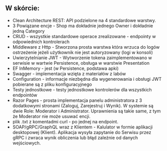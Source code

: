 ## W skórcie:
- Clean Architecture REST: API podzielone na 4 standardowe warstwy.
- 3 Powiązane encje - Shop ma dokładnie jednego Owner i dokładnie jedną Category
- CRUD - wszystkie standardowe operace zrealizowane - endpointy w odpowiednich kontrolerach
- Middleware z Http - Stworzona prosta warstwa która wrzuca do logów ostrzeżenie jeżeli użytkownik nie jest autoryzowany (logi w konsoli)
- Uwierzytelnianie JWT - Wytworzenie tokena zaimplementowano w serwisie w wartwie Persistence, obsługa w warstwie Presentation
- EF InMemory - jest (w Persistence, podstawa apki)
- Swagger - implementacja wzięta z materiałów z labów
- Configuration - informacje niezbędna dla wygenerowania i obsługi JWT pobierane są z pliku konfiguracyjnego
- Testy jednostkowe - testy jednostkowe kontrolerów dla wszystkich endpointów
- Razor Pages - prosta implementacja panelu administratora z 3 dodatkowymi stronami (Zaloguj, Zarejestruj i Wynik). W systemie są dwie Role: Moderator i Administrator. Uprawnienia są takie same, z tym że Moderator nie może usuwać encji.
- plik .txt z komentadmi curl - po jednej na endpoint.
- SOAP/gRPC/GraphQL wraz z Klientem - Kalulator w formie aplikacji desktopowej (Klient). Aplikacja wysyła zapytanie do Serwisu przez gRPC i zwraca wynik obliczenia lub błąd zależnie od danych wejściowych.
